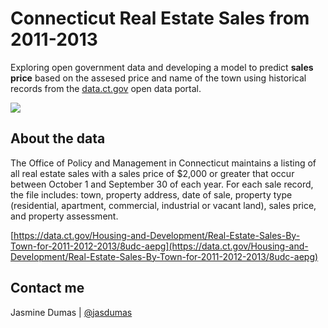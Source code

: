 # Connecticut Real Estate Sales from 2011-2013

Exploring open government data and developing a model to predict **sales price** based on the assesed price and name of the town using historical records from the [data.ct.gov](data.ct.gov) open data portal.

![](http://i.giphy.com/3o6Mb9dFLx0lZsqncI.gif)

## About the data

The Office of Policy and Management in Connecticut maintains a listing of all real estate sales with a sales price of $2,000 or greater that occur between October 1 and September 30 of each year. For each sale record, the file includes: town, property address, date of sale, property type (residential, apartment, commercial, industrial or vacant land), sales price, and property assessment. 

[https://data.ct.gov/Housing-and-Development/Real-Estate-Sales-By-Town-for-2011-2012-2013/8udc-aepg](https://data.ct.gov/Housing-and-Development/Real-Estate-Sales-By-Town-for-2011-2012-2013/8udc-aepg)

## Contact me

Jasmine Dumas | [@jasdumas](https://twitter.com/jasdumas)